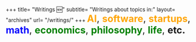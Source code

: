 +++
title= "Writings 🆕"
subtitle= "Writings about topics in:"
layout= "archives"
url= "/writings/"
+++
<span style="font-size: 25px"> 
<span style="color:orange"><strong>AI</strong></span>,
<span style="color:orange"><strong>software</strong></span>,
<span style="color:orange"><strong>startups</strong></span>,
<span style="color:blue"><strong>math</strong></span>, 
<span style="color:green"><strong>economics</strong></span>,
<span style="color:green"><strong>philosophy</strong></span>,
<span style="color:green"><strong>life</strong></span>,
<strong>etc.</strong>

</span>